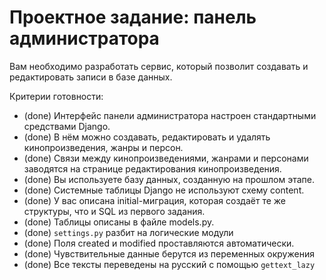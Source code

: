 # Проектное задание: панель администратора

Вам необходимо разработать сервис, который позволит создавать и редактировать записи в базе данных.

Критерии готовности:

- (done) Интерфейс панели администратора настроен стандартными средствами Django.
- (done) В нём можно создавать, редактировать и удалять кинопроизведения, жанры и персон.
- (done) Связи между кинопроизведениями, жанрами и персонами заводятся на странице редактирования кинопроизведения.
- (done) Вы используете базу данных, созданную на прошлом этапе.
- (done) Системные таблицы Django не используют схему content.
- (done) У вас описана initial-миграция, которая создаёт те же структуры, что и SQL из первого задания.
-  (done) Таблицы описаны в файле models.py.
- (done) `settings.py` разбит на логические модули
- (done) Поля created и modified проставляются автоматически.
- (done) Чувствительные данные берутся из переменных окружения
- (done) Все тексты переведены на русский с помощью `gettext_lazy`
